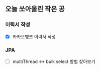 ## 오늘 쏘아올린 작은 공

### 이력서 작성
  - [X] 카카오뱅크 이력서 작성
### JPA
  - [ ] multiThread <-> bulk select 방법 찾아보기

